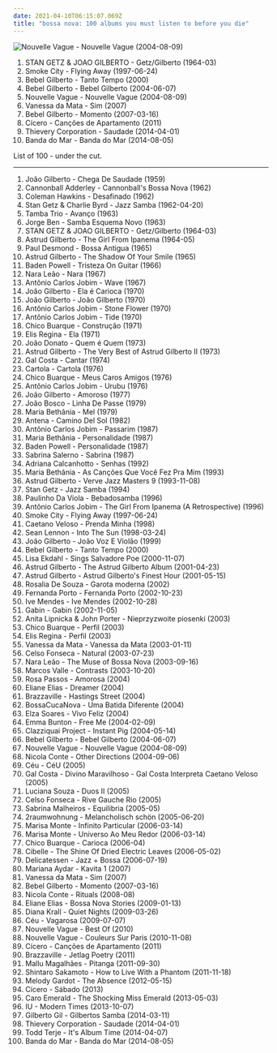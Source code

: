 ```yaml
---
date: 2021-04-10T06:15:07.069Z
title: "bossa nova: 100 albums you must listen to before you die"
---
```

![Nouvelle Vague - Nouvelle Vague (2004-08-09)](http://coverartarchive.org/release/bea245eb-a490-4f63-b9e9-c564bc42d514/15272031336-500.jpg "Nouvelle Vague - Nouvelle Vague (2004-08-09)")
<ol class="albums">
<li data-cover="http://coverartarchive.org/release/b2bc079e-57d6-434f-a7a4-af3e9f573fc0/8707620050-500.jpg" data-tags="bossa nova, jazz" role="button">STAN GETZ & JOAO GILBERTO - Getz/Gilberto (1964-03)</li>
<li data-cover="http://coverartarchive.org/release/a80dbd7d-3841-4d87-acda-58b53eb47028/5969394312-500.jpg" data-tags="chillout, trip-hop, downtempo" role="button">Smoke City - Flying Away (1997-06-24)</li>
<li data-cover="http://coverartarchive.org/release/cda58eae-cb47-49d4-bb08-d1d8863ed647/2145382610-500.jpg" data-tags="bossa nova" role="button">Bebel Gilberto - Tanto Tempo (2000)</li>
<li data-cover="https://img.discogs.com/I0SWT3S8uigi0AFlNC8acIVz4_U=/fit-in/300x300/filters:strip_icc():format(jpeg):mode_rgb():quality(90)/discogs-images/R-304407-1099749564.jpg.jpg" data-tags="bossa nova, brazilian" role="button">Bebel Gilberto - Bebel Gilberto (2004-06-07)</li>
<li data-cover="http://coverartarchive.org/release/bea245eb-a490-4f63-b9e9-c564bc42d514/15272031336-500.jpg" data-tags="bossa nova, french, covers" role="button">Nouvelle Vague - Nouvelle Vague (2004-08-09)</li>
<li data-cover="https://img.discogs.com/7U0LIu_-CKULd1Uag2WQbkr79uc=/fit-in/400x400/filters:strip_icc():format(jpeg):mode_rgb():quality(90)/discogs-images/R-1448692-1228861933.jpeg.jpg" data-tags="brasil, brazil, mpb" role="button">Vanessa da Mata - Sim (2007)</li>
<li data-cover="http://coverartarchive.org/release/1d290376-6cdd-423d-985e-a3004f7aebc3/5739976268-500.jpg" data-tags="bossa nova, chillout" role="button">Bebel Gilberto - Momento (2007-03-16)</li>
<li data-cover="http://coverartarchive.org/release/a8a9c11d-03a2-4f31-96e0-8283fe9fe5b7/10615151610-500.jpg" data-tags="bossa nova, brazilian, indie, folk" role="button">Cícero - Canções de Apartamento (2011)</li>
<li data-cover="http://coverartarchive.org/release/d6a203cf-3f97-4e14-a32f-c2a11731de63/6882953124-500.jpg" data-tags="bossa nova" role="button">Thievery Corporation - Saudade (2014-04-01)</li>
<li data-cover="http://coverartarchive.org/release/77fd947a-cbda-4d09-93b4-6753ab5e7a3c/8201873863-500.jpg" data-tags="indie, folk, mallu magalhaes" role="button">Banda do Mar - Banda do Mar (2014-08-05)</li>
</ol>
List of 100 - under the cut.
<!-- more -->

_________________

<ol class="albums">
<li data-cover="http://coverartarchive.org/release/6c772c03-a36c-4e93-9263-983e2c4f29ae/5857968465-500.jpg" data-tags="bossa nova" role="button">
João Gilberto - Chega De Saudade (1959)
</li>
<li data-cover="https://via.placeholder.com/450" data-tags="bossa nova" role="button">
Cannonball Adderley - Cannonball's Bossa Nova (1962)
</li>
<li data-cover="https://img.discogs.com/sLZRAN0Kc9F5yDtsVNS4FAMnip0=/fit-in/600x531/filters:strip_icc():format(jpeg):mode_rgb():quality(90)/discogs-images/R-10844072-1507644840-8301.jpeg.jpg" data-tags="jazz, bossa nova" role="button">
Coleman Hawkins - Desafinado (1962)
</li>
<li data-cover="https://img.discogs.com/Mi6IqIn9PuiCrW7sqM4N4ejH3Ko=/fit-in/600x532/filters:strip_icc():format(jpeg):mode_rgb():quality(90)/discogs-images/R-2241296-1271795742.jpeg.jpg" data-tags="jazz, bossa nova" role="button">
Stan Getz & Charlie Byrd - Jazz Samba (1962-04-20)
</li>
<li data-cover="https://img.discogs.com/la2anXEAM03QcDWUGPmynaW0Ofo=/fit-in/411x408/filters:strip_icc():format(jpeg):mode_rgb():quality(90)/discogs-images/R-1885061-1511778049-1588.jpeg.jpg" data-tags="bossa nova" role="button">
Tamba Trio - Avanço (1963)
</li>
<li data-cover="http://coverartarchive.org/release/f244c760-f055-4099-9b80-70cef5ef1f74/1276068220-500.jpg" data-tags="brazilian, samba, mpb" role="button">
Jorge Ben - Samba Esquema Novo (1963)
</li>
<li data-cover="http://coverartarchive.org/release/b2bc079e-57d6-434f-a7a4-af3e9f573fc0/8707620050-500.jpg" data-tags="bossa nova, jazz" role="button">
STAN GETZ & JOAO GILBERTO - Getz/Gilberto (1964-03)
</li>
<li data-cover="https://img.discogs.com/G2RAj-0ZWpGUJWr2hxVFkB4yVy4=/fit-in/496x453/filters:strip_icc():format(jpeg):mode_rgb():quality(90)/discogs-images/R-5629891-1504081834-9793.png.jpg" data-tags="bossa nova" role="button">
Astrud Gilberto - The Girl From Ipanema (1964-05)
</li>
<li data-cover="https://img.discogs.com/F3U27qhkCdD3wuvZGvrVA_5GcBo=/fit-in/592x593/filters:strip_icc():format(jpeg):mode_rgb():quality(90)/discogs-images/R-2609198-1612280117-3934.jpeg.jpg" data-tags="bossa nova, jazz" role="button">
Paul Desmond - Bossa Antigua (1965)
</li>
<li data-cover="http://coverartarchive.org/release/a6b0ced1-9027-4ece-95ee-393278d8478c/4553137345-500.jpg" data-tags="bossa nova, vocal jazz" role="button">
Astrud Gilberto - The Shadow Of Your Smile (1965)
</li>
<li data-cover="http://coverartarchive.org/release/0eda6118-3ec4-4f9f-85bf-3df84c6ba78d/5121170345-500.jpg" data-tags="bossa nova, samba" role="button">
Baden Powell - Tristeza On Guitar (1966)
</li>
<li data-cover="https://img.discogs.com/nBEtWUYiSMbFwkA2w3O9-c4bAhg=/fit-in/400x400/filters:strip_icc():format(jpeg):mode_rgb():quality(90)/discogs-images/R-7622557-1445353269-6927.jpeg.jpg" data-tags="bossa nova" role="button">
Nara Leão - Nara (1967)
</li>
<li data-cover="https://img.discogs.com/TuYeHiHpeVQe25ArfRyTXB4VoqY=/fit-in/600x541/filters:strip_icc():format(jpeg):mode_rgb():quality(90)/discogs-images/R-1368597-1614600650-3193.jpeg.jpg" data-tags="bossa nova" role="button">
Antônio Carlos Jobim - Wave (1967)
</li>
<li data-cover="https://img.discogs.com/NN8JvrDzJTFI2Y6xtQY-Kp_JnRA=/fit-in/300x296/filters:strip_icc():format(jpeg):mode_rgb():quality(90)/discogs-images/R-16469679-1607937745-9087.jpeg.jpg" data-tags="bossa nova" role="button">
João Gilberto - Ela é Carioca (1970)
</li>
<li data-cover="https://via.placeholder.com/450" data-tags="bossa nova" role="button">
João Gilberto - João Gilberto (1970)
</li>
<li data-cover="https://img.discogs.com/abzcGXwWt27DTejtlFQqm_8pC0c=/fit-in/600x594/filters:strip_icc():format(jpeg):mode_rgb():quality(90)/discogs-images/R-4323124-1361726202-4141.jpeg.jpg" data-tags="bossa nova" role="button">
Antônio Carlos Jobim - Stone Flower (1970)
</li>
<li data-cover="http://coverartarchive.org/release/8a1fe559-caaf-420e-8d65-6f3930f6b246/8040672580-500.jpg" data-tags="bossa nova" role="button">
Antônio Carlos Jobim - Tide (1970)
</li>
<li data-cover="http://coverartarchive.org/release/4ad7a356-d1d8-4367-8b33-dbb31c29517f/25207877428-500.jpg" data-tags="mpb" role="button">
Chico Buarque - Construção (1971)
</li>
<li data-cover="https://via.placeholder.com/450" data-tags="bossa nova" role="button">
Elis Regina - Ela (1971)
</li>
<li data-cover="http://coverartarchive.org/release/4fdf342f-5955-4580-8292-bda007443c9b/5800875994-500.jpg" data-tags="bossa nova" role="button">
João Donato - Quem é Quem (1973)
</li>
<li data-cover="https://img.discogs.com/vQmCXeBPCAqHxRfmJtJZ19PffW0=/fit-in/600x592/filters:strip_icc():format(jpeg):mode_rgb():quality(90)/discogs-images/R-784417-1595841130-8099.jpeg.jpg" data-tags="bossa nova" role="button">
Astrud Gilberto - The Very Best of Astrud Gilberto II (1973)
</li>
<li data-cover="https://img.discogs.com/sEl__kMngLDjfRZ94quq96kYYck=/fit-in/600x598/filters:strip_icc():format(jpeg):mode_rgb():quality(90)/discogs-images/R-5834146-1424184021-5149.jpeg.jpg" data-tags="mpb, samba" role="button">
Gal Costa - Cantar (1974)
</li>
<li data-cover="http://coverartarchive.org/release/f36f71b0-fe7b-45a9-bd2a-8fd68d1c41cd/28260791854-500.jpg" data-tags="samba" role="button">
Cartola - Cartola (1976)
</li>
<li data-cover="https://img.discogs.com/CHGtwynZ4HL4xZlmSyXA_CJ08SE=/fit-in/600x600/filters:strip_icc():format(jpeg):mode_rgb():quality(90)/discogs-images/R-15110277-1586796908-1424.jpeg.jpg" data-tags="mpb" role="button">
Chico Buarque - Meus Caros Amigos (1976)
</li>
<li data-cover="http://coverartarchive.org/release/23d0748b-1c98-451d-a424-6bc63666a469/6227268327-500.jpg" data-tags="bossa nova" role="button">
Antônio Carlos Jobim - Urubu (1976)
</li>
<li data-cover="http://coverartarchive.org/release/3d0b4a89-d64e-4fcb-83e9-5ad886e1fce5/1052615261-500.jpg" data-tags="bossa nova" role="button">
João Gilberto - Amoroso (1977)
</li>
<li data-cover="http://coverartarchive.org/release/3418183c-d712-4e53-a9f4-0554a416d164/3780563924-500.jpg" data-tags="brazilian" role="button">
João Bosco - Linha De Passe (1979)
</li>
<li data-cover="http://coverartarchive.org/release/860e6e8e-ccc0-4871-9e5a-48306397b3ed/6853136007-500.jpg" data-tags="bossa nova, brasil, mpb, samba, vocalistas femeninas, brasileirinhos, bom sambinha, m bethania" role="button">
Maria Bethânia - Mel (1979)
</li>
<li data-cover="http://coverartarchive.org/release/42bac6d4-d3bb-4e6f-986b-4eae900c2558/1762408082-500.jpg" data-tags="bossa nova" role="button">
Antena - Camino Del Sol (1982)
</li>
<li data-cover="http://coverartarchive.org/release/1abfc290-6185-4a50-8c79-a18cc3e28ed8/13983265962-500.jpg" data-tags="bossa nova" role="button">
Antônio Carlos Jobim - Passarim (1987)
</li>
<li data-cover="https://via.placeholder.com/450" data-tags="bossa nova, brasil" role="button">
Maria Bethânia - Personalidade (1987)
</li>
<li data-cover="https://img.discogs.com/8udEs941dHQ9_fUpXt52h-ECgqg=/fit-in/500x498/filters:strip_icc():format(jpeg):mode_rgb():quality(90)/discogs-images/R-2773781-1514076735-6487.jpeg.jpg" data-tags="bossa nova" role="button">
Baden Powell - Personalidade (1987)
</li>
<li data-cover="http://coverartarchive.org/release/64607f8d-3cc8-4131-a748-528a1b9e28d1/23355709748-500.jpg" data-tags="female, jazz, jazz vocal, bossa nova, lovely, tag, marvelous, boobs, shady, sabrina, delightful, carl, grady, nipples, vaginal, jacked, i would like to spend an afternoon rubbing her breasts with warm mineral oil, shady grady, 1000 albums to hear before you die, beautiful land of tits, quiero su disco, sabrina-sabrina, vagina and breasts, feminine cavern of love, boneriffic, beneficial, carlos seramos, seramos, related tags, clsid not unique, 00c04fd7d062, 9e56be61-c50f-11cf-9a2c-00a0c90a90ce, 9e56be61, c50f, 11cf, 9a2c, 00a0c90a90ce, 888dca60-fc0a-11cf-8f0f-00c04fd7d062, 888dca60, fc0a, 8f0f" role="button">
Sabrina Salerno - Sabrina (1987)
</li>
<li data-cover="https://img.discogs.com/LD1fqi2GP-k_SNRCkGWxNuawpqo=/fit-in/600x337/filters:strip_icc():format(jpeg):mode_rgb():quality(90)/discogs-images/R-9650757-1484222465-3586.jpeg.jpg" data-tags="mpb" role="button">
Adriana Calcanhotto - Senhas (1992)
</li>
<li data-cover="http://coverartarchive.org/release/230bb0d1-7f48-48e3-a14e-20ff5aa682c7/14515639785-500.jpg" data-tags="brasil" role="button">
Maria Bethânia - As Canções Que Você Fez Pra Mim (1993)
</li>
<li data-cover="http://coverartarchive.org/release/7414576e-52f5-4d38-992e-44f117c7241b/9518009778-500.jpg" data-tags="bossa nova, jazz" role="button">
Astrud Gilberto - Verve Jazz Masters 9 (1993-11-08)
</li>
<li data-cover="http://coverartarchive.org/release/d9341be9-b999-4d3e-8249-070bc0e1a8dd/25287377417-500.jpg" data-tags="jazz, bossa nova" role="button">
Stan Getz - Jazz Samba (1994)
</li>
<li data-cover="https://img.discogs.com/wLiy4OHVqDGsqIL78_QSw7MnjgU=/fit-in/600x603/filters:strip_icc():format(jpeg):mode_rgb():quality(90)/discogs-images/R-5791086-1402765122-3498.jpeg.jpg" data-tags="samba, bossa nova, mpb, paulinho da viola" role="button">
Paulinho Da Viola - Bebadosamba (1996)
</li>
<li data-cover="https://img.discogs.com/u-dHDQMK7a6w7GTwnUtB7ZFg8vE=/fit-in/600x600/filters:strip_icc():format(jpeg):mode_rgb():quality(90)/discogs-images/R-8496325-1462779591-2808.jpeg.jpg" data-tags="bossa nova" role="button">
Antônio Carlos Jobim - The Girl From Ipanema (A Retrospective) (1996)
</li>
<li data-cover="http://coverartarchive.org/release/a80dbd7d-3841-4d87-acda-58b53eb47028/5969394312-500.jpg" data-tags="chillout, trip-hop, downtempo" role="button">
Smoke City - Flying Away (1997-06-24)
</li>
<li data-cover="https://img.discogs.com/PjksQB2RZyMpgOf7gAwzi6uGk9M=/fit-in/600x600/filters:strip_icc():format(jpeg):mode_rgb():quality(90)/discogs-images/R-2555803-1457736731-9492.jpeg.jpg" data-tags="bossa nova, caetano veloso, ao vivo" role="button">
Caetano Veloso - Prenda Minha (1998)
</li>
<li data-cover="http://coverartarchive.org/release/a1cf9f15-c48b-41b3-8c85-fcd93aefc291/19673144586-500.jpg" data-tags="rock, mellow" role="button">
Sean Lennon - Into The Sun (1998-03-24)
</li>
<li data-cover="https://img.discogs.com/Gccggk60-iPdLLpy_rWM2w1pM1w=/fit-in/600x594/filters:strip_icc():format(jpeg):mode_rgb():quality(90)/discogs-images/R-13933282-1564365550-5893.jpeg.jpg" data-tags="bossa nova" role="button">
João Gilberto - João Voz E Violão (1999)
</li>
<li data-cover="http://coverartarchive.org/release/cda58eae-cb47-49d4-bb08-d1d8863ed647/2145382610-500.jpg" data-tags="bossa nova" role="button">
Bebel Gilberto - Tanto Tempo (2000)
</li>
<li data-cover="https://img.discogs.com/21OwULkq7BahWogkH_f8LYg43Co=/fit-in/599x594/filters:strip_icc():format(jpeg):mode_rgb():quality(90)/discogs-images/R-1106886-1260896045.jpeg.jpg" data-tags="jazz" role="button">
Lisa Ekdahl - Sings Salvadore Poe (2000-11-07)
</li>
<li data-cover="https://img.discogs.com/_KUKUtiK2VkAGYrOsOO39355J7I=/fit-in/597x589/filters:strip_icc():format(jpeg):mode_rgb():quality(90)/discogs-images/R-3072096-1314385273.jpeg.jpg" data-tags="bossa nova" role="button">
Astrud Gilberto - The Astrud Gilberto Album (2001-04-23)
</li>
<li data-cover="https://via.placeholder.com/450" data-tags="bossa nova" role="button">
Astrud Gilberto - Astrud Gilberto's Finest Hour (2001-05-15)
</li>
<li data-cover="https://img.discogs.com/qGrB1yQKQNPAD0jS4MJDYSWuqaw=/fit-in/258x258/filters:strip_icc():format(jpeg):mode_rgb():quality(90)/discogs-images/R-711866-1150706483.jpeg.jpg" data-tags="bossa nova, brazilian" role="button">
Rosalia De Souza - Garota moderna (2002)
</li>
<li data-cover="https://img.discogs.com/5jRK-88xK53pkgaN_H49zwNlqXw=/fit-in/237x212/filters:strip_icc():format(jpeg):mode_rgb():quality(90)/discogs-images/R-82484-1450944629-4684.jpeg.jpg" data-tags="brasil" role="button">
Fernanda Porto - Fernanda Porto (2002-10-23)
</li>
<li data-cover="https://img.discogs.com/1hAMKBj0GpScDbDgbwAdCeAaFv8=/fit-in/200x200/filters:strip_icc():format(jpeg):mode_rgb():quality(90)/discogs-images/R-330996-1118257022.jpg.jpg" data-tags="jazz" role="button">
Ive Mendes - Ive Mendes (2002-10-28)
</li>
<li data-cover="http://coverartarchive.org/release/9f2d7299-3c26-38a2-8d81-95ca297ef0a1/8250295476-500.jpg" data-tags="jazz, lounge" role="button">
Gabin - Gabin (2002-11-05)
</li>
<li data-cover="http://coverartarchive.org/release/5cfe6da9-3873-4c50-8727-843ca258e3fb/21383893045-500.jpg" data-tags="melancholic" role="button">
Anita Lipnicka & John Porter - Nieprzyzwoite piosenki (2003)
</li>
<li data-cover="http://coverartarchive.org/release/aa69bcab-fcab-4d68-9ca7-7a2354e1262a/26931826663-500.jpg" data-tags="silvio passos" role="button">
Chico Buarque - Perfil (2003)
</li>
<li data-cover="http://coverartarchive.org/release/b768b342-2dc5-4187-aa2f-855dde5542f2/13148169632-500.jpg" data-tags="mpb, elis" role="button">
Elis Regina - Perfil (2003)
</li>
<li data-cover="http://coverartarchive.org/release/283e6068-9e3d-4dd6-823b-5b481f437298/18305534650-500.jpg" data-tags="mpb, vanessa da mata" role="button">
Vanessa da Mata - Vanessa da Mata (2003-01-11)
</li>
<li data-cover="https://via.placeholder.com/450" data-tags="bossa nova" role="button">
Celso Fonseca - Natural (2003-07-23)
</li>
<li data-cover="https://img.discogs.com/r7C-mebe6gilYjWE6sUmT9uJZAc=/fit-in/500x500/filters:strip_icc():format(jpeg):mode_rgb():quality(90)/discogs-images/R-2842837-1373294990-5499.jpeg.jpg" data-tags="bossa nova" role="button">
Nara Leão - The Muse of Bossa Nova (2003-09-16)
</li>
<li data-cover="https://via.placeholder.com/450" data-tags="bossa nova, brazilian" role="button">
Marcos Valle - Contrasts (2003-10-20)
</li>
<li data-cover="http://coverartarchive.org/release/09040d62-6653-4ba5-b993-b3ce5ee8dd65/7443269601-500.jpg" data-tags="brasil" role="button">
Rosa Passos - Amorosa (2004)
</li>
<li data-cover="http://coverartarchive.org/release/50862dd5-3ac5-4b93-8458-0d876282ed3d/15298257043-500.jpg" data-tags="jazz" role="button">
Eliane Elias - Dreamer (2004)
</li>
<li data-cover="https://img.discogs.com/yOPuMc1WVIjHR0u1CRe9yR-k5Po=/fit-in/600x595/filters:strip_icc():format(jpeg):mode_rgb():quality(90)/discogs-images/R-1927555-1283424097.jpeg.jpg" data-tags="bossa nova" role="button">
Brazzaville - Hastings Street (2004)
</li>
<li data-cover="https://img.discogs.com/Atnt2y-uOH6xSzN22O74riJOvrU=/fit-in/600x600/filters:strip_icc():format(jpeg):mode_rgb():quality(90)/discogs-images/R-10714922-1502941476-6635.jpeg.jpg" data-tags="bossa nova" role="button">
BossaCucaNova - Uma Batida Diferente (2004)
</li>
<li data-cover="https://img.discogs.com/9nnzfqjv0fw4YcisBJbn1Xnc6yw=/fit-in/600x597/filters:strip_icc():format(jpeg):mode_rgb():quality(90)/discogs-images/R-13035033-1546904981-4787.jpeg.jpg" data-tags="electropop, jazz, pop, soul, bossa nova, female vocalists, dance, latin, blues, remix, brasil, mpb, samba, female vocalist, hot, musica latina, albuns completos ou quase completos, i have it, quarteto em cy, eletrosamba, e soares" role="button">
Elza Soares - Vivo Feliz (2004)
</li>
<li data-cover="https://img.discogs.com/g3bJ7oDTSZGYQnZLRLvW_MeSJE8=/fit-in/600x911/filters:strip_icc():format(jpeg):mode_rgb():quality(90)/discogs-images/R-11495616-1582498420-4336.jpeg.jpg" data-tags="pop" role="button">
Emma Bunton - Free Me (2004-02-09)
</li>
<li data-cover="https://img.discogs.com/wfkoWIYYYljQULV6Y7FA_co1iu8=/fit-in/526x600/filters:strip_icc():format(jpeg):mode_rgb():quality(90)/discogs-images/R-2151643-1266802109.jpeg.jpg" data-tags="electronic, indie, jazz, bossa nova, lounge, mellow, korean, my favourites, clazziquai project, love-album-caz" role="button">
Clazziquai Project - Instant Pig (2004-05-14)
</li>
<li data-cover="https://img.discogs.com/I0SWT3S8uigi0AFlNC8acIVz4_U=/fit-in/300x300/filters:strip_icc():format(jpeg):mode_rgb():quality(90)/discogs-images/R-304407-1099749564.jpg.jpg" data-tags="bossa nova, brazilian" role="button">
Bebel Gilberto - Bebel Gilberto (2004-06-07)
</li>
<li data-cover="http://coverartarchive.org/release/bea245eb-a490-4f63-b9e9-c564bc42d514/15272031336-500.jpg" data-tags="bossa nova, french, covers" role="button">
Nouvelle Vague - Nouvelle Vague (2004-08-09)
</li>
<li data-cover="http://coverartarchive.org/release/07a7bc50-ad40-4ac8-b328-846c9e62f616/2029917579-500.jpg" data-tags="nu jazz, jazz, bossa nova" role="button">
Nicola Conte - Other Directions (2004-09-06)
</li>
<li data-cover="http://coverartarchive.org/release/333bb712-ba43-4887-bf0d-0bb8f8fdc764/15739034587-500.jpg" data-tags="brazilian, female vocalists" role="button">
Céu - CéU (2005)
</li>
<li data-cover="https://img.discogs.com/d0v1yTsFSb-Iu6kyRIuAjiwgAI8=/fit-in/535x535/filters:strip_icc():format(jpeg):mode_rgb():quality(90)/discogs-images/R-13613255-1557520143-1915.jpeg.jpg" data-tags="brazilian, bossa nova" role="button">
Gal Costa - Divino Maravilhoso - Gal Costa Interpreta Caetano Veloso (2005)
</li>
<li data-cover="http://coverartarchive.org/release/8481d065-c45a-49ef-81cd-049f3b53528e/10926030344-500.jpg" data-tags="bossa nova" role="button">
Luciana Souza - Duos II (2005)
</li>
<li data-cover="https://via.placeholder.com/450" data-tags="bossa nova, albumes, brazilian male" role="button">
Celso Fonseca - Rive Gauche Rio (2005)
</li>
<li data-cover="https://img.discogs.com/jfzzy3-MYpx4ZZ9-xdkpVgeC2Z0=/fit-in/600x594/filters:strip_icc():format(jpeg):mode_rgb():quality(90)/discogs-images/R-572496-1553789046-1488.jpeg.jpg" data-tags="bossa nova" role="button">
Sabrina Malheiros - Equilibria (2005-05)
</li>
<li data-cover="http://coverartarchive.org/release/613aa14f-592b-4ab9-bfca-093902c3674c/2538327449-500.jpg" data-tags="deutsch" role="button">
2raumwohnung - Melancholisch schön (2005-06-20)
</li>
<li data-cover="https://img.discogs.com/xVH-CTZ3jRiH1J-EMleJXli3ApU=/fit-in/500x500/filters:strip_icc():format(jpeg):mode_rgb():quality(90)/discogs-images/R-1394873-1215973578.jpeg.jpg" data-tags="brazilian" role="button">
Marisa Monte - Infinito Particular (2006-03-14)
</li>
<li data-cover="https://img.discogs.com/cXXLh66VjtFnB7pspldv5E9YZ7s=/fit-in/600x534/filters:strip_icc():format(jpeg):mode_rgb():quality(90)/discogs-images/R-9042767-1473774919-7325.jpeg.jpg" data-tags="samba, brazilian" role="button">
Marisa Monte - Universo Ao Meu Redor (2006-03-14)
</li>
<li data-cover="https://img.discogs.com/s2ezo1SiRSlQxSW1wRUBBHljhr8=/fit-in/164x149/filters:strip_icc():format(jpeg):mode_rgb():quality(90)/discogs-images/R-6222867-1414096311-4097.jpeg.jpg" data-tags="bossa nova, brazilian" role="button">
Chico Buarque - Carioca (2006-04)
</li>
<li data-cover="http://coverartarchive.org/release/d085e544-0483-458e-875f-3d0eec00a7d3/6123430973-500.jpg" data-tags="female vocalists, brazilian" role="button">
Cibelle - The Shine Of Dried Electric Leaves (2006-05-02)
</li>
<li data-cover="https://img.discogs.com/jnz6HD5QoJRJe4sbwIrV3iI2VYY=/fit-in/600x597/filters:strip_icc():format(jpeg):mode_rgb():quality(90)/discogs-images/R-8708523-1467068201-7176.jpeg.jpg" data-tags="jazz, bossa nova" role="button">
Delicatessen - Jazz + Bossa (2006-07-19)
</li>
<li data-cover="https://img.discogs.com/0f36ac86c54fe502a205affaefeae52f092904f2/images/spacer.gif" data-tags="mpb" role="button">
Mariana Aydar - Kavita 1 (2007)
</li>
<li data-cover="https://img.discogs.com/7U0LIu_-CKULd1Uag2WQbkr79uc=/fit-in/400x400/filters:strip_icc():format(jpeg):mode_rgb():quality(90)/discogs-images/R-1448692-1228861933.jpeg.jpg" data-tags="brasil, brazil, mpb" role="button">
Vanessa da Mata - Sim (2007)
</li>
<li data-cover="http://coverartarchive.org/release/1d290376-6cdd-423d-985e-a3004f7aebc3/5739976268-500.jpg" data-tags="bossa nova, chillout" role="button">
Bebel Gilberto - Momento (2007-03-16)
</li>
<li data-cover="http://coverartarchive.org/release/71bed21f-6bf6-4ddb-8697-7f5ef0aac95b/16173300753-500.jpg" data-tags="jazz" role="button">
Nicola Conte - Rituals (2008-08)
</li>
<li data-cover="http://coverartarchive.org/release/58e41d83-3ea3-4e01-822c-6066ec2dd688/8222565801-500.jpg" data-tags="bossa nova, jazz, female vocalists" role="button">
Eliane Elias - Bossa Nova Stories (2009-01-13)
</li>
<li data-cover="http://coverartarchive.org/release/07805f0f-4e6d-329a-8fd5-aba6d3308356/9467972052-500.jpg" data-tags="jazz, female vocalists" role="button">
Diana Krall - Quiet Nights (2009-03-26)
</li>
<li data-cover="http://coverartarchive.org/release/34f60ad7-1d10-4573-8e56-1674ea78310c/24557608344-500.jpg" data-tags="mpb" role="button">
Céu - Vagarosa (2009-07-07)
</li>
<li data-cover="http://coverartarchive.org/release/7e941977-9736-3db7-b5df-558df691908a/1895500073-500.jpg" data-tags="jazz, bossa nova" role="button">
Nouvelle Vague - Best Of (2010)
</li>
<li data-cover="http://coverartarchive.org/release/c63ef8ef-6cbd-4887-b28b-668b11e6b758/2231453276-500.jpg" data-tags="chillout, jazz, bossa nova, easy listening, blues, covers, relaxing, meaningful lyrics, kneiter" role="button">
Nouvelle Vague - Couleurs Sur Paris (2010-11-08)
</li>
<li data-cover="http://coverartarchive.org/release/a8a9c11d-03a2-4f31-96e0-8283fe9fe5b7/10615151610-500.jpg" data-tags="bossa nova, brazilian, indie, folk" role="button">
Cícero - Canções de Apartamento (2011)
</li>
<li data-cover="http://coverartarchive.org/release/16f39364-c71f-4131-9682-0fed00e5d392/25223225920-500.jpg" data-tags="bossa nova" role="button">
Brazzaville - Jetlag Poetry (2011)
</li>
<li data-cover="http://coverartarchive.org/release/7017aae8-13a8-4e0e-abf0-806e2d21bf51/2903262151-500.jpg" data-tags="indie, folk, 10s, mpb" role="button">
Mallu Magalhães - Pitanga (2011-09-30)
</li>
<li data-cover="http://coverartarchive.org/release/75f27f5c-bc81-4cc9-bc46-afe4f041c6ab/8887014441-500.jpg" data-tags="pop, rock, bossa nova, jazz fusion" role="button">
Shintaro Sakamoto - How to Live With a Phantom (2011-11-18)
</li>
<li data-cover="http://coverartarchive.org/release/c3866c16-e8e8-4cd4-80f8-ec49d1ee73e9/964499089-500.jpg" data-tags="vocal jazz" role="button">
Melody Gardot - The Absence (2012-05-15)
</li>
<li data-cover="http://coverartarchive.org/release/d8ade99b-21cd-43d2-9b9f-e59e6dcb6cc9/10615156791-500.jpg" data-tags="brazilian" role="button">
Cícero - Sábado (2013)
</li>
<li data-cover="https://img.discogs.com/xxsamfcwA6e7PwxoM-6pzajHWXI=/fit-in/600x530/filters:strip_icc():format(jpeg):mode_rgb():quality(90)/discogs-images/R-4821094-1463038000-7156.jpeg.jpg" data-tags="jazz, swing" role="button">
Caro Emerald - The Shocking Miss Emerald (2013-05-03)
</li>
<li data-cover="http://coverartarchive.org/release/112e4e8d-200e-4e5d-ba01-9268981f5fb8/11618458255-500.jpg" data-tags="jazz, bossa nova, k-pop, pop" role="button">
IU - Modern Times (2013-10-07)
</li>
<li data-cover="https://img.discogs.com/PTdClJH13tztM0R7R_b31OWUzoE=/fit-in/600x543/filters:strip_icc():format(jpeg):mode_rgb():quality(90)/discogs-images/R-6069126-1410262661-7364.jpeg.jpg" data-tags="bossa nova, mpb" role="button">
Gilberto Gil - Gilbertos Samba (2014-03-11)
</li>
<li data-cover="http://coverartarchive.org/release/d6a203cf-3f97-4e14-a32f-c2a11731de63/6882953124-500.jpg" data-tags="bossa nova" role="button">
Thievery Corporation - Saudade (2014-04-01)
</li>
<li data-cover="http://coverartarchive.org/release/3dff8396-82b1-4a35-93a9-77ad34a994a9/17214960042-500.jpg" data-tags="electronic" role="button">
Todd Terje - It's Album Time (2014-04-07)
</li>
<li data-cover="http://coverartarchive.org/release/77fd947a-cbda-4d09-93b4-6753ab5e7a3c/8201873863-500.jpg" data-tags="indie, folk, mallu magalhaes" role="button">
Banda do Mar - Banda do Mar (2014-08-05)
</li>
</ol>